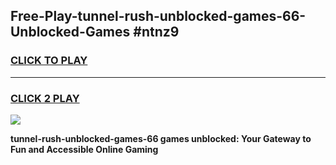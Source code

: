 
## Free-Play-tunnel-rush-unblocked-games-66-Unblocked-Games #ntnz9
<h3>
<a href="https://news.freeplayer.one?title=tunnel-rush-unblocked-games-66&ref=8M">CLICK TO PLAY</a></h3>
<hr>

<h3>
<a href="https://news.freeplayer.one?title=tunnel-rush-unblocked-games-66&ref=8M">CLICK 2 PLAY</a>
  
</h3>

<a href="https://news.freeplayer.one?title=tunnel-rush-unblocked-games-66&ref=8M"><img src="https://clearcache.store/games.png"></a>


**tunnel-rush-unblocked-games-66 games unblocked: Your Gateway to Fun and Accessible Online Gaming**
